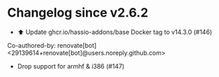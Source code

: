 # Changelog since v2.6.2
- ⬆️ Update ghcr.io/hassio-addons/base Docker tag to v14.3.0 (#146)

Co-authored-by: renovate[bot] <29139614+renovate[bot]@users.noreply.github.com> 
- Drop support for armhf & i386 (#147) 
